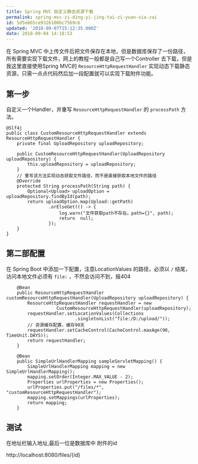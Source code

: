 ```yaml
---
title: Spring MVC 自定义静态资源下载
permalink: spring-mvc-zi-ding-yi-jing-tai-zi-yuan-xia-zai
id: 5d5e865ce9326100bc7569c6
updated: '2018-09-07T15:12:35.000Z'
date: 2018-09-04 14:18:53
---
```


在 Spring MVC 中上传文件后把文件保存在本地，但是数据库保存了一份路径，所有需要实现下载文件，网上的教程一般都是自己写一个Controller 去下载，但是我这里直接使用Spring MVC的 `ResourceHttpRequestHandler` 实现动态下载静态资源，只需一点点代码然后加一段配置就可以实现下载附件功能。
## 第一步
自定义一个Handler，并重写 `ResourceHttpRequestHandler` 的 `processPath` 方法。

```
@Slf4j
public class CustomResourceHttpRequestHandler extends ResourceHttpRequestHandler {
    private final UploadRepository uploadRepository;

    public CustomResourceHttpRequestHandler(UploadRepository uploadRepository) {
        this.uploadRepository = uploadRepository;
    }
    // 重写该方法实现动态获取文件路径，而不是直接获取本地文件的路径
    @Override
    protected String processPath(String path) {
        Optional<Upload> uploadOption = uploadRepository.findById(path);
        return uploadOption.map(Upload::getPath)
                .orElseGet(() -> {
                    log.warn("文件获取path不存在。path={}", path);
                    return  null;
                });
    }
}
```
## 第二部配置
在 Spring Boot 中添加一下配置，注意LocationValues 的路径，必须以 `/` 结尾，访问本地文件必须有 `file:` ，不然会访问不到，报404
```
    @Bean
    public ResourceHttpRequestHandler customResourceHttpRequestHandler(UploadRepository uploadRepository) {
        ResourceHttpRequestHandler requestHandler = new 
                   CustomResourceHttpRequestHandler(uploadRepository); 
        requestHandler.setLocationValues(Collections
                          .singletonList("file:/D:/upload/"));
        // 资源缓存配置，缓存90天
        requestHandler.setCacheControl(CacheControl.maxAge(90, TimeUnit.DAYS));
        return requestHandler;
    }

    @Bean
    public SimpleUrlHandlerMapping sampleServletMapping() {
        SimpleUrlHandlerMapping mapping = new SimpleUrlHandlerMapping();
        mapping.setOrder(Integer.MAX_VALUE - 2);
        Properties urlProperties = new Properties();
        urlProperties.put("/files/*", "customResourceHttpRequestHandler");
        mapping.setMappings(urlProperties);
        return mapping;
    }
```
## 测试
在地址栏输入地址,最后一位是数据库中 附件的id

http://localhost:8080/files/{id}